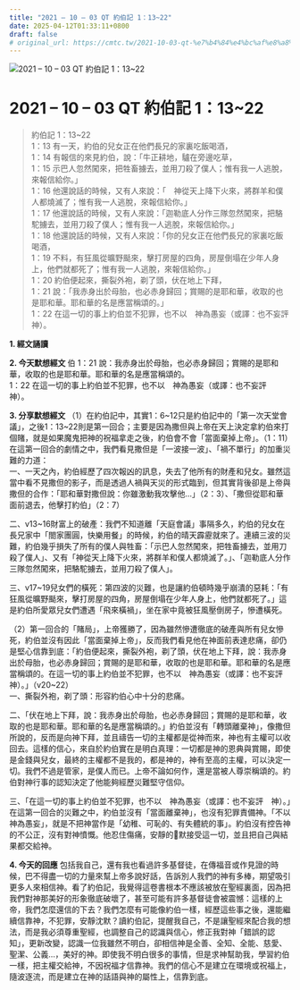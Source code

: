 ```yaml
---
title: "2021 – 10 – 03 QT 約伯記 1：13~22"
date: 2025-04-12T01:33:11+0800
draft: false
# original_url: https://cmtc.tw/2021-10-03-qt-%e7%b4%84%e4%bc%af%e8%a8%98-1%ef%bc%9a1322
---
```


![2021 – 10 – 03 QT 約伯記 1：13\~22](/images/qt.jpg   "2021 – 10 – 03 QT 約伯記 1：13\~22")

# 2021 – 10 – 03 QT 約伯記 1：13\~22

> 約伯記 1：13\~22  
> 1：13 有一天，約伯的兒女正在他們長兄的家裏吃飯喝酒，  
> 1：14 有報信的來見約伯，說：「牛正耕地，驢在旁邊吃草，  
> 1：15 示巴人忽然闖來，把牲畜擄去，並用刀殺了僕人；惟有我一人逃脫，來報信給你。」  
> 1：16 他還說話的時候，又有人來說：「　神從天上降下火來，將群羊和僕人都燒滅了；惟有我一人逃脫，來報信給你。」  
> 1：17 他還說話的時候，又有人來說：「迦勒底人分作三隊忽然闖來，把駱駝擄去，並用刀殺了僕人；惟有我一人逃脫，來報信給你。」  
> 1：18 他還說話的時候，又有人來說：「你的兒女正在他們長兄的家裏吃飯喝酒，  
> 1：19 不料，有狂風從曠野颳來，擊打房屋的四角，房屋倒塌在少年人身上，他們就都死了；惟有我一人逃脫，來報信給你。」  
> 1：20 約伯便起來，撕裂外袍，剃了頭，伏在地上下拜，  
> 1：21 說：「我赤身出於母胎，也必赤身歸回；賞賜的是耶和華，收取的也是耶和華。耶和華的名是應當稱頌的。」  
> 1：22 在這一切的事上約伯並不犯罪，也不以　神為愚妄（或譯：也不妄評　神）。

**1. 經文誦讀**

**2.  今天默想經文**
伯 1：21 說：我赤身出於母胎，也必赤身歸回；賞賜的是耶和華，收取的也是耶和華。耶和華的名是應當稱頌的。  
1：22 在這一切的事上約伯並不犯罪，也不以　神為愚妄（或譯：也不妄評　神）。

**3. 分享默想經文**
（1）在約伯記中，其實1：6\~12只是約伯記中的「第一次天堂會議」，之後1：13\~22則是第一回合；主要是因為撒但與上帝在天上決定拿約伯來打個賭，就是如果魔鬼把神的祝福拿走之後，約伯會不會「當面棄掉上帝」。（1：11）在這第一回合的劇情之中，我們看見撒但是「一波接一波」、「禍不單行」的加重災難的力道：  
一、一天之內，約伯經歷了四次報凶的訊息，失去了他所有的財產和兒女。雖然這當中看不見撒但的影子，而是透過人禍與天災的形式臨到，但其實背後卻是上帝與撒但的合作：「耶和華對撒但說：你雖激動我攻擊他…」（2：3）、「撒但從耶和華面前退去，他擊打約伯」（2：7）

二、v13\~16財富上的破產：我們不知道離「天庭會議」事隔多久，約伯的兒女在長兄家中「閤家團圓，快樂用餐」的時候，約伯的晴天霹靂就來了。連續三波的災難，約伯幾乎損失了所有的僕人與牲畜：「示巴人忽然闖來，把牲畜擄去，並用刀殺了僕人」、又有「神從天上降下火來，將群羊和僕人都燒滅了。」、「迦勒底人分作三隊忽然闖來，把駱駝擄去，並用刀殺了僕人」。

三、v17\~19兒女們的橫死：第四波的災難，也是讓約伯頓時幾乎崩潰的惡耗：「有狂風從曠野颳來，擊打房屋的四角，房屋倒塌在少年人身上，他們就都死了。」這是約伯所愛眾兒女們遭遇「飛來橫禍」，坐在家中竟被狂風壓倒房子，慘遭橫死。

（2）第一回合的「賭局」，上帝獲勝了，因為雖然慘遭徹底的破產與所有兒女慘死，約伯並沒有因此「當面棄掉上帝」，反而我們看見他在神面前表達悲痛，卻仍是堅心信靠到底：「約伯便起來，撕裂外袍，剃了頭，伏在地上下拜，說：我赤身出於母胎，也必赤身歸回；賞賜的是耶和華，收取的也是耶和華。耶和華的名是應當稱頌的。在這一切的事上約伯並不犯罪，也不以　神為愚妄（或譯：也不妄評　神）。」（v20\~22）  
一、撕裂外袍，剃了頭：形容約伯心中十分的悲痛。

二、「伏在地上下拜，說：我赤身出於母胎，也必赤身歸回；賞賜的是耶和華，收取的也是耶和華。耶和華的名是應當稱頌的。」約伯並沒有「轉頭離棄神」，像撒但所說的，反而是向神下拜，並且禱告一切的主權都是從神而來，神也有主權可以收回去。這樣的信心，來自於約伯實在是明白真理：一切都是神的恩典與賞賜，即使是金錢與兒女，最終的主權都不是我的，都是神的，神有至高的主權，可以決定一切。我們不過是管家，是僕人而已。上帝不論如何作，還是當被人尊崇稱頌的。約伯對神行事的認知決定了他能夠經歷災難堅守信仰。

三、「在這一切的事上約伯並不犯罪，也不以　神為愚妄（或譯：也不妄評　神）。」在這第一回合的災難之中，約伯並沒有「當面離棄神」，也沒有犯罪責備神。「不以神為愚妄」，就是不把神當作是「幼稚、可恥的、有失體統的事」。約伯沒有控告神的不公正，沒有對神憤慨。他忍住傷痛，安靜的𪐥默接受這一切，並且把自己與結果都交給神。

**4. 今天的回應**
包括我自己，還有我也看過許多基督徒，在傳福音或作見證的時候，巴不得盡一切的力量來幫上帝多說好話，告訴別人我們的神有多棒，期望吸引更多人來相信神。看了約伯記，我覺得這卷書根本不應該被放在聖經裏面，因為把我們對神那美好的形象徹底破壞了，甚至可能有許多基督徒會被震憾：這樣的上帝，我們怎麼還信的下去？我們怎麼有可能像約伯一樣，經歷這些事之後，還能繼續信靠神，不犯罪，安靜沈默？讀約伯記，提醒我自己，不是讓聖經來配合我的想法，而是我必須尊重聖經，也調整自己的認識與信心，修正我對神「錯誤的認知」，更新改變，認識一位我雖然不明白，卻相信神是全善、全知、全能、慈愛、聖潔、公義…，美好的神。即使我不明白很多的事情，但是求神幫助我，學習約伯一樣，把主權交給神，不因祝福才信靠神。我們的信心不是建立在環境或祝福上，隨波逐流，而是建立在神的話語與神的屬性上，信靠到底。
